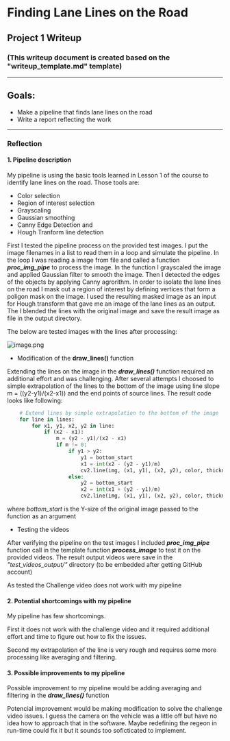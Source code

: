 
# **Finding Lane Lines on the Road** 

## Project 1 Writeup

### (This writeup document is created based on the "writeup_template.md" template)
---

## Goals:

* Make a pipeline that finds lane lines on the road
* Write a report reflecting the work
---

### Reflection

#### 1. Pipeline description

My pipeline is using the basic tools learned in Lesson 1 of the course to identify lane lines on the road. Those tools are:
* Color selection
* Region of interest selection
* Grayscaling 
* Gaussian smoothing 
* Canny Edge Detection and 
* Hough Tranform line detection

First I tested the pipeline process on the provided test images. I put the image filenames in a list to read them in a loop and simulate the pipeline. In the loop I was reading a image  from file and called a function ***proc_img_pipe*** to process the image.
In the function I grayscaled the image and applied Gaussian filter to smooth the image. Then I detected the edges of the objects by applying Canny agrorithm. In order to isolate the lane lines on the road I mask out a region of interest by defining vertices that form a poligon mask on the image. I used the resulting masked image as an input for Hough transform that gave me an image of the lane lines as an output. The I blended the lines with the original image and save the result image as file in the output directory.

The below are tested images with the lines after processing:

![image.png](attachment:image.png)

* Modification of the **draw_lines()** function

Extending the lines on the image in the ***draw_lines()*** function required an additional effort and was challenging. After several attempts I choosed to simple extrapolation of the lines to the bottom of the image using line slope m = ((y2-y1)/(x2-x1)) and the end points of source lines. The result code looks like following:

```python
    # Extend lines by simple extrapolation to the bottom of the image
    for line in lines:
        for x1, y1, x2, y2 in line:
            if (x2 - x1):
                m = (y2 - y1)/(x2 - x1)
                if m != 0:
                    if y1 > y2:
                        y1 = bottom_start
                        x1 = int(x2 - (y2 - y1)/m)
                        cv2.line(img, (x1, y1), (x2, y2), color, thickness)
                    else:
                        y2 = bottom_start
                        x2 = int(x1 + (y2 - y1)/m)
                        cv2.line(img, (x1, y1), (x2, y2), color, thickness)
```
where *bottom_start* is the Y-size of the original image passed to the function as an argument


* Testing the videos

After verifying the pipeline on the test images I included ***proc_img_pipe*** function call in the template function ***process_image*** to test it on the provided videos. The result output videos were save in the *"test_videos_output/"* directory (to be embedded after getting GitHub account)

As tested the Challenge video does not work with my pipeline 


#### 2. Potential shortcomings with my pipeline

My pipeline has few shortcomings.

First it does not work with the challenge video and it required additional effort and time to figure out how to fix the issues. 

Second my extrapolation of the line is very rough and requires some more processing like averaging and filtering.

#### 3. Possible improvements to my pipeline

Possible improvement to my pipeline would be adding averaging and filtering in the ***draw_lines()*** function

Potencial improvement would be making modification to solve the challenge video issues. I guess the camera on the vehicle was a little off but have no idea how to approach that in the software. Maybe redefining the regeon in run-time could fix it but it sounds too soficticated to implement.
